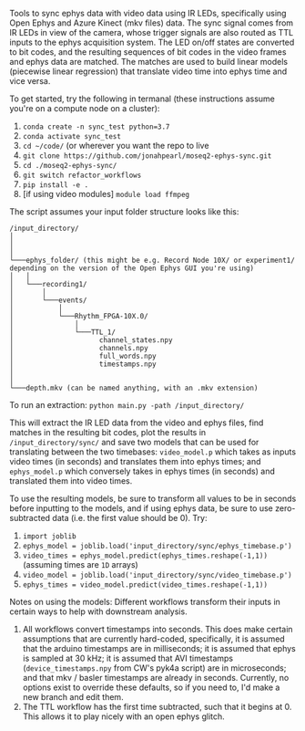 Tools to sync ephys data with video data using IR LEDs, specifically using Open Ephys and Azure Kinect (mkv files) data. The sync signal comes from IR LEDs in view of the camera, whose trigger signals are also routed as TTL inputs to the ephys acquisition system. The LED on/off states are converted to bit codes, and the resulting sequences of bit codes in the video frames and ephys data are matched. The matches are used to build linear models (piecewise linear regression) that translate video time into ephys time and vice versa. 

To get started, try the following in termanal (these instructions assume you're on a compute node on a cluster):

1. `conda create -n sync_test python=3.7`
2. `conda activate sync_test`
3. `cd ~/code/` (or wherever you want the repo to live
4. `git clone https://github.com/jonahpearl/moseq2-ephys-sync.git`
5. `cd ./moseq2-ephys-sync/`
6. `git switch refactor_workflows`
6. `pip install -e .`
9. [if using video modules] `module load ffmpeg`

The script assumes your input folder structure looks like this:
```
/input_directory/
│   
│       
│
└───ephys_folder/ (this might be e.g. Record Node 10X/ or experiment1/ depending on the version of the Open Ephys GUI you're using) 
│   │
│   └───recording1/
│       │
│       └───events/
│           │
│           └───Rhythm_FPGA-10X.0/
│               │
│               └───TTL_1/
│                     channel_states.npy
│                     channels.npy
│                     full_words.npy
│                     timestamps.npy
│                   
│
└───depth.mkv (can be named anything, with an .mkv extension)
```

To run an extraction:
`python main.py -path /input_directory/`

This will extract the IR LED data from the video and ephys files, find matches in the resulting bit codes, plot the results in `/input_directory/sync/` and save two models that can be used for translating between the two timebases: `video_model.p` which takes as inputs video times (in seconds) and translates them into ephys times; and `ephys_model.p` which conversely takes in ephys times (in seconds) and translated them into video times. 

To use the resulting models, be sure to transform all values to be in seconds before inputting to the models, and if using ephys data, be sure to use zero-subtracted data (i.e. the first value should be 0). Try:
1. `import joblib`
2. `ephys_model = joblib.load('input_directory/sync/ephys_timebase.p')`
3. `video_times = ephys_model.predict(ephys_times.reshape(-1,1))` (assuming times are `1D` arrays)
4. `video_model = joblib.load('input_directory/sync/video_timebase.p')`
5. `ephys_times = video_model.predict(video_times.reshape(-1,1))`



Notes on using the models:
Different workflows transform their inputs in certain ways to help with downstream analysis.
1) All workflows convert timestamps into seconds. This does make certain assumptions that are currently hard-coded, specifically, it is assumed that the arduino timestamps are in milliseconds; it is assumed that ephys is sampled at 30 kHz; it is assumed that AVI timestamps (`device_timestamps.npy` from CW's pyk4a script) are in microseconds; and that mkv / basler timestamps are already in seconds. Currently, no options exist to override these defaults, so if you need to, I'd make a new branch and edit them.
2) The TTL workflow has the first time subtracted, such that it begins at 0. This allows it to play nicely with an open ephys glitch.

